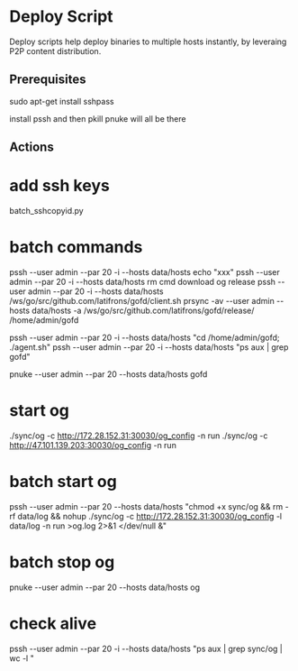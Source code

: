 # Deploy Script
Deploy scripts help deploy binaries to multiple hosts instantly, by leveraing P2P content distribution.

## Prerequisites
sudo apt-get install sshpass

install pssh and then pkill pnuke will all be there

## Actions
# add ssh keys
batch_sshcopyid.py

# batch commands
pssh --user admin --par 20 -i --hosts data/hosts echo "xxx"
pssh --user admin --par 20 -i --hosts data/hosts rm cmd download og release
pssh --user admin --par 20 -i --hosts data/hosts /ws/go/src/github.com/latifrons/gofd/client.sh
prsync -av --user admin --hosts data/hosts -a /ws/go/src/github.com/latifrons/gofd/release/ /home/admin/gofd

pssh --user admin --par 20 -i --hosts data/hosts "cd /home/admin/gofd; ./agent.sh"
pssh --user admin --par 20 -i --hosts data/hosts "ps aux | grep gofd"

pnuke --user admin --par 20 --hosts data/hosts gofd

# start og
./sync/og -c http://172.28.152.31:30030/og_config -n run
./sync/og -c http://47.101.139.203:30030/og_config -n run

# batch start og
pssh --user admin --par 20 --hosts data/hosts "chmod +x sync/og && rm -rf data/log && nohup ./sync/og -c http://172.28.152.31:30030/og_config -l data/log -n run >og.log 2>&1 </dev/null &"

# batch stop og
pnuke --user admin --par 20 --hosts data/hosts og

# check alive
pssh --user admin --par 20 -i --hosts data/hosts "ps aux | grep sync/og | wc -l "